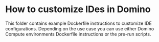 # How to customize IDes in Domino 

This folder contains example Dockerfile instructions to customize IDE configurations. Depending on the use case you can use either Domino Compute environments Dockerfile instructions or the pre-run scripts.


